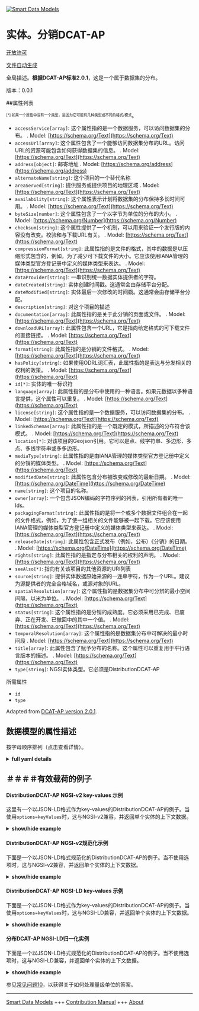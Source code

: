 <!-- 10-Header -->  
[![Smart Data Models](https://smartdatamodels.org/wp-content/uploads/2022/01/SmartDataModels_logo.png "Logo")](https://smartdatamodels.org)  
实体。分销DCAT-AP  
============<!-- /10-Header -->  
<!-- 15-License -->  
[开放许可](https://github.com/smart-data-models//dataModel.DCAT-AP/blob/master/DistributionDCAT-AP/LICENSE.md)  
[文件自动生成](https://docs.google.com/presentation/d/e/2PACX-1vTs-Ng5dIAwkg91oTTUdt8ua7woBXhPnwavZ0FxgR8BsAI_Ek3C5q97Nd94HS8KhP-r_quD4H0fgyt3/pub?start=false&loop=false&delayms=3000#slide=id.gb715ace035_0_60)  
<!-- /15-License -->  
<!-- 20-Description -->  
全局描述。**根据DCAT-AP标准2.0.1**，这是一个属于数据集的分布。  
版本：0.0.1  
<!-- /20-Description -->  
<!-- 30-PropertiesList -->  

##属性列表  

<sup><sub>[*] 如果一个属性中没有一个类型，是因为它可能有几种类型或不同的格式/模式</sub></sup>。  
- `accessService[array]`: 这个属性指的是一个数据服务，可以访问数据集的分布。  . Model: [https://schema.org/Text](https://schema.org/Text)- `accessUrl[array]`: 这个属性包含了一个能够访问数据集分布的URL。访问URL的资源可能包含如何获得数据集的信息。  . Model: [https://schema.org/Text](https://schema.org/Text)- `address[object]`: 邮寄地址  . Model: [https://schema.org/address](https://schema.org/address)- `alternateName[string]`: 这个项目的一个替代名称  - `areaServed[string]`: 提供服务或提供项目的地理区域  . Model: [https://schema.org/Text](https://schema.org/Text)- `availability[string]`: 这个属性表示计划将数据集的分布保持多长时间可用。  . Model: [https://schema.org/Text](https://schema.org/Text)- `byteSize[number]`: 这个属性包含了一个以字节为单位的分布的大小。  . Model: [https://schema.org/Number](https://schema.org/Number)- `checksum[string]`: 这个属性提供了一个机制，可以用来验证一个发行版的内容没有改变。校验和与下载URL有关。  . Model: [https://schema.org/Text](https://schema.org/Text)- `compressionFormat[string]`: 此属性指的是文件的格式，其中的数据是以压缩形式包含的，例如，为了减少可下载文件的大小。它应该使用IANA管理的媒体类型官方登记册中定义的媒体类型来表达。  . Model: [https://schema.org/Text](https://schema.org/Text)- `dataProvider[string]`: 一串识别统一数据实体提供者的字符。  - `dateCreated[string]`: 实体创建时间戳。这通常会由存储平台分配。  - `dateModified[string]`: 实体最后一次修改的时间戳。这通常会由存储平台分配。  - `description[string]`: 对这个项目的描述  - `documentation[array]`: 此属性指的是关于此分销的页面或文件。  . Model: [https://schema.org/Text](https://schema.org/Text)- `downloadURL[array]`: 此属性包含一个URL，它是指向给定格式的可下载文件的直接链接。  . Model: [https://schema.org/Text](https://schema.org/Text)- `format[string]`: 此属性指的是分销的文件格式。  . Model: [https://schema.org/Text](https://schema.org/Text)- `hasPolicy[string]`: 如果使用ODRL词汇表，此属性指的是表达与分发相关的权利的政策。  . Model: [https://schema.org/Text](https://schema.org/Text)- `id[*]`: 实体的唯一标识符  - `language[array]`: 此属性指的是分布中使用的一种语言。如果元数据以多种语言提供，这个属性可以重复。  . Model: [https://schema.org/Text](https://schema.org/Text)- `license[string]`: 这个属性指的是一个数据服务，可以访问数据集的分布。  . Model: [https://schema.org/Text](https://schema.org/Text)- `linkedSchemas[array]`: 此属性指的是一个既定的模式，所描述的分布符合该模式。  . Model: [https://schema.org/Text](https://schema.org/Text)- `location[*]`: 对该项目的Geojson引用。它可以是点、线字符串、多边形、多点、多线字符串或多多边形。  - `mediaType[string]`: 此属性指的是由IANA管理的媒体类型官方登记册中定义的分销的媒体类型。  . Model: [https://schema.org/Text](https://schema.org/Text)- `modifiedDate[string]`: 此属性包含分布被改变或修改的最新日期。  . Model: [https://schema.org/DateTime](https://schema.org/DateTime)- `name[string]`: 这个项目的名称。  - `owner[array]`: 一个包含JSON编码的字符序列的列表，引用所有者的唯一Ids。  - `packagingFormat[string]`: 此属性指的是将一个或多个数据文件组合在一起的文件格式，例如，为了使一组相关的文件能够被一起下载。它应该使用IANA管理的媒体类型官方登记册中定义的媒体类型来表达。  . Model: [https://schema.org/Text](https://schema.org/Text)- `releaseDate[string]`: 此属性包含正式发布（例如，公布）《分销》的日期。  . Model: [https://schema.org/DateTime](https://schema.org/DateTime)- `rights[string]`: 此属性指的是指定与分布相关的权利的声明。  . Model: [https://schema.org/Text](https://schema.org/Text)- `seeAlso[*]`: 指向有关该项目的其他资源的URI列表  - `source[string]`: 提供实体数据原始来源的一连串字符，作为一个URL。建议为源提供者的完全合格域名，或源对象的URL。  - `spatialResolution[array]`: 这个属性指的是数据集分布中可分辨的最小空间间隔，以米为单位。  . Model: [https://schema.org/Text](https://schema.org/Text)- `status[string]`: 这个属性指的是分销的成熟度。它必须采用已完成、已废弃、正在开发、已撤回中的其中一个值。  . Model: [https://schema.org/Text](https://schema.org/Text)- `temporalResolution[array]`: 这个属性指的是数据集分布中可解决的最小时间段  . Model: [https://schema.org/Text](https://schema.org/Text)- `title[array]`: 此属性包含了赋予分布的名称。这个属性可以重复用于平行语言版本的描述。  . Model: [https://schema.org/Text](https://schema.org/Text)- `type[string]`: NGSI实体类型。它必须是DistributionDCAT-AP  <!-- /30-PropertiesList -->  
<!-- 35-RequiredProperties -->  
所需属性  
- `id`  - `type`  <!-- /35-RequiredProperties -->  
<!-- 40-RequiredProperties -->  
Adapted from [DCAT-AP version 2.0.1](https://joinup.ec.europa.eu/sites/default/files/distribution/access_url/2020-06/e4823478-4458-4546-9a85-3609867ad089/DCAT_AP_2.0.1.pdf).  
<!-- /40-RequiredProperties -->  
<!-- 50-DataModelHeader -->  
## 数据模型的属性描述  
按字母顺序排列（点击查看详情）。  
<!-- /50-DataModelHeader -->  
<!-- 60-ModelYaml -->  
<details><summary><strong>full yaml details</strong></summary>    
```yaml  
DistributionDCAT-AP:    
  description: 'this is a distribution belonging ot a dataset according to the DCAT-AP standard 2.0.1'    
  properties:    
    accessService:    
      description: 'This property refers to a data service that gives access to the distribution of the dataset'    
      items:    
        type: string    
      type: array    
      x-ngsi:    
        model: https://schema.org/Text    
        type: Property    
    accessUrl:    
      description: 'This property contains a URL that gives access to a Distribution of the Dataset. The resource at the access URL may contain information about how to get the Dataset.'    
      items:    
        minitems: 1    
        type: string    
      type: array    
      x-ngsi:    
        model: https://schema.org/Text    
        type: Property    
    address:    
      description: 'The mailing address'    
      properties:    
        addressCountry:    
          description: 'Property. The country. For example, Spain. Model:''https://schema.org/addressCountry'''    
          type: string    
        addressLocality:    
          description: 'Property. The locality in which the street address is, and which is in the region. Model:''https://schema.org/addressLocality'''    
          type: string    
        addressRegion:    
          description: 'Property. The region in which the locality is, and which is in the country. Model:''https://schema.org/addressRegion'''    
          type: string    
        postOfficeBoxNumber:    
          description: 'Property. The post office box number for PO box addresses. For example, 03578. Model:''https://schema.org/postOfficeBoxNumber'''    
          type: string    
        postalCode:    
          description: 'Property. The postal code. For example, 24004. Model:''https://schema.org/https://schema.org/postalCode'''    
          type: string    
        streetAddress:    
          description: 'Property. The street address. Model:''https://schema.org/streetAddress'''    
          type: string    
      type: object    
      x-ngsi:    
        model: https://schema.org/address    
        type: Property    
    alternateName:    
      description: 'An alternative name for this item'    
      type: string    
      x-ngsi:    
        type: Property    
    areaServed:    
      description: 'The geographic area where a service or offered item is provided'    
      type: string    
      x-ngsi:    
        model: https://schema.org/Text    
        type: Property    
    availability:    
      description: 'This property indicates how long it is planned to keep the Distribution of the Dataset available.'    
      type: string    
      x-ngsi:    
        model: https://schema.org/Text    
        type: Property    
    byteSize:    
      description: 'This property contains the size of a Distribution in bytes.'    
      type: number    
      x-ngsi:    
        model: https://schema.org/Number    
        type: Property    
    checksum:    
      description: 'This property provides a mechanism that can be used to verify that the contents of a distribution have not changed. The checksum is related to the downloadURL.'    
      type: string    
      x-ngsi:    
        model: https://schema.org/Text    
        type: Property    
    compressionFormat:    
      description: 'This property refers to the format of the file in which the data is contained in a compressed form, e.g. to reduce the size of the downloadable file. It SHOULD be expressed using a media type as defined in the official register of media types managed by IANA'    
      type: string    
      x-ngsi:    
        model: https://schema.org/Text    
        type: Property    
    dataProvider:    
      description: 'A sequence of characters identifying the provider of the harmonised data entity.'    
      type: string    
      x-ngsi:    
        type: Property    
    dateCreated:    
      description: 'Entity creation timestamp. This will usually be allocated by the storage platform.'    
      format: date-time    
      type: string    
      x-ngsi:    
        type: Property    
    dateModified:    
      description: 'Timestamp of the last modification of the entity. This will usually be allocated by the storage platform.'    
      format: date-time    
      type: string    
      x-ngsi:    
        type: Property    
    description:    
      description: 'A description of this item'    
      type: string    
      x-ngsi:    
        type: Property    
    documentation:    
      description: 'This property refers to a page or document about this Distribution.'    
      items:    
        type: string    
      type: array    
      x-ngsi:    
        model: https://schema.org/Text    
        type: Property    
    downloadURL:    
      description: 'This property contains a URL that is a directlink to a downloadable file in a givenformat.'    
      items:    
        format: uri    
        type: string    
      type: array    
      x-ngsi:    
        model: https://schema.org/Text    
        type: Property    
    format:    
      description: 'This property refers to the file format of the Distribution.'    
      type: string    
      x-ngsi:    
        model: https://schema.org/Text    
        type: Property    
    hasPolicy:    
      description: 'This property refers to the policy expressing the rights associated with the distribution if using the ODRL vocabulary'    
      type: string    
      x-ngsi:    
        model: https://schema.org/Text    
        type: Property    
    id:    
      anyOf: &distributiondcat-ap_-_properties_-_owner_-_items_-_anyof    
        - description: 'Property. Identifier format of any NGSI entity'    
          maxLength: 256    
          minLength: 1    
          pattern: ^[\w\-\.\{\}\$\+\*\[\]`|~^@!,:\\]+$    
          type: string    
        - description: 'Property. Identifier format of any NGSI entity'    
          format: uri    
          type: string    
      description: 'Unique identifier of the entity'    
      x-ngsi:    
        type: Property    
    language:    
      description: 'This property refers to a language used in the Distribution. This property can be repeated if the metadata is provided in multiple languages.'    
      items:    
        type: string    
      type: array    
      x-ngsi:    
        model: https://schema.org/Text    
        type: Property    
    license:    
      description: 'This property refers to a data service that gives access to the distribution of the dataset'    
      type: string    
      x-ngsi:    
        model: https://schema.org/Text    
        type: Property    
    linkedSchemas:    
      description: 'This property refers to an established schema to which the described Distribution conforms.'    
      items:    
        type: string    
      type: array    
      x-ngsi:    
        model: https://schema.org/Text    
        type: Property    
    location:    
      description: 'Geojson reference to the item. It can be Point, LineString, Polygon, MultiPoint, MultiLineString or MultiPolygon'    
      oneOf:    
        - description: 'Geoproperty. Geojson reference to the item. Point'    
          properties:    
            bbox:    
              items:    
                type: number    
              minItems: 4    
              type: array    
            coordinates:    
              items:    
                type: number    
              minItems: 2    
              type: array    
            type:    
              enum:    
                - Point    
              type: string    
          required:    
            - type    
            - coordinates    
          title: 'GeoJSON Point'    
          type: object    
        - description: 'Geoproperty. Geojson reference to the item. LineString'    
          properties:    
            bbox:    
              items:    
                type: number    
              minItems: 4    
              type: array    
            coordinates:    
              items:    
                items:    
                  type: number    
                minItems: 2    
                type: array    
              minItems: 2    
              type: array    
            type:    
              enum:    
                - LineString    
              type: string    
          required:    
            - type    
            - coordinates    
          title: 'GeoJSON LineString'    
          type: object    
        - description: 'Geoproperty. Geojson reference to the item. Polygon'    
          properties:    
            bbox:    
              items:    
                type: number    
              minItems: 4    
              type: array    
            coordinates:    
              items:    
                items:    
                  items:    
                    type: number    
                  minItems: 2    
                  type: array    
                minItems: 4    
                type: array    
              type: array    
            type:    
              enum:    
                - Polygon    
              type: string    
          required:    
            - type    
            - coordinates    
          title: 'GeoJSON Polygon'    
          type: object    
        - description: 'Geoproperty. Geojson reference to the item. MultiPoint'    
          properties:    
            bbox:    
              items:    
                type: number    
              minItems: 4    
              type: array    
            coordinates:    
              items:    
                items:    
                  type: number    
                minItems: 2    
                type: array    
              type: array    
            type:    
              enum:    
                - MultiPoint    
              type: string    
          required:    
            - type    
            - coordinates    
          title: 'GeoJSON MultiPoint'    
          type: object    
        - description: 'Geoproperty. Geojson reference to the item. MultiLineString'    
          properties:    
            bbox:    
              items:    
                type: number    
              minItems: 4    
              type: array    
            coordinates:    
              items:    
                items:    
                  items:    
                    type: number    
                  minItems: 2    
                  type: array    
                minItems: 2    
                type: array    
              type: array    
            type:    
              enum:    
                - MultiLineString    
              type: string    
          required:    
            - type    
            - coordinates    
          title: 'GeoJSON MultiLineString'    
          type: object    
        - description: 'Geoproperty. Geojson reference to the item. MultiLineString'    
          properties:    
            bbox:    
              items:    
                type: number    
              minItems: 4    
              type: array    
            coordinates:    
              items:    
                items:    
                  items:    
                    items:    
                      type: number    
                    minItems: 2    
                    type: array    
                  minItems: 4    
                  type: array    
                type: array    
              type: array    
            type:    
              enum:    
                - MultiPolygon    
              type: string    
          required:    
            - type    
            - coordinates    
          title: 'GeoJSON MultiPolygon'    
          type: object    
      x-ngsi:    
        type: Geoproperty    
    mediaType:    
      description: 'This property refers to the media type of the Distribution as defined in the official register of media types managed by IANA'    
      type: string    
      x-ngsi:    
        model: https://schema.org/Text    
        type: Property    
    modifiedDate:    
      description: 'This property contains the most recent date on which the Distribution was changed or modified.'    
      format: date-time    
      type: string    
      x-ngsi:    
        model: https://schema.org/DateTime    
        type: Property    
    name:    
      description: 'The name of this item.'    
      type: string    
      x-ngsi:    
        type: Property    
    owner:    
      description: 'A List containing a JSON encoded sequence of characters referencing the unique Ids of the owner(s)'    
      items:    
        anyOf: *distributiondcat-ap_-_properties_-_owner_-_items_-_anyof    
        description: 'Property. Unique identifier of the entity'    
      type: array    
      x-ngsi:    
        type: Property    
    packagingFormat:    
      description: 'This property refers to the format of the file in which one or more data files are grouped together, e.g. to enable a set of related files to be downloaded together. It SHOULD be expressed using a media type as defined in the official register of media types managed by IANA'    
      type: string    
      x-ngsi:    
        model: https://schema.org/Text    
        type: Property    
    releaseDate:    
      description: 'This property contains the date of formal issuance (e.g., publication) of the Distribution.'    
      format: date-time    
      type: string    
      x-ngsi:    
        model: https://schema.org/DateTime    
        type: Property    
    rights:    
      description: 'This property refers to a statement that specifies rights associated with the Distribution.'    
      type: string    
      x-ngsi:    
        model: https://schema.org/Text    
        type: Property    
    seeAlso:    
      description: 'list of uri pointing to additional resources about the item'    
      oneOf:    
        - items:    
            format: uri    
            type: string    
          minItems: 1    
          type: array    
        - format: uri    
          type: string    
      x-ngsi:    
        type: Property    
    source:    
      description: 'A sequence of characters giving the original source of the entity data as a URL. Recommended to be the fully qualified domain name of the source provider, or the URL to the source object.'    
      type: string    
      x-ngsi:    
        type: Property    
    spatialResolution:    
      description: 'This property refers to the minimum spatial separation resolvable in a dataset distribution, measured in meters'    
      items:    
        type: number    
      type: array    
      x-ngsi:    
        model: https://schema.org/Text    
        type: Property    
        units: Meters    
    status:    
      description: 'This property refers to the maturity of the Distribution. It MUST take one of the values Completed, Deprecated, Under Development, Withdrawn'    
      enum:    
        - Completed    
        - Deprecated    
        - 'Under Development'    
        - Withdrawn    
      type: string    
      x-ngsi:    
        model: https://schema.org/Text    
        type: Property    
    temporalResolution:    
      description: 'This property refers to the minimum time period resolvable in the dataset distribution'    
      items:    
        type: number    
      type: array    
      x-ngsi:    
        model: https://schema.org/Text    
        type: Property    
    title:    
      description: 'This property contains a name given to the Distribution. This property can be repeated for parallel language versions of the description.'    
      items:    
        type: string    
      type: array    
      x-ngsi:    
        model: https://schema.org/Text    
        type: Property    
    type:    
      description: 'NGSI entity type. It has to be DistributionDCAT-AP'    
      enum:    
        - DistributionDCAT-AP    
      type: string    
      x-ngsi:    
        type: Property    
  required:    
    - id    
    - type    
  type: object    
  x-derived-from: ""    
  x-disclaimer: 'Redistribution and use in source and binary forms, with or without modification, are permitted  provided that the license conditions are met. Copyleft (c) 2021 Contributors to Smart Data Models Program'    
  x-license-url: https://github.com/smart-data-models/dataModel.DCAT-AP/blob/master/DistributionDCAT-AP/LICENSE.md    
  x-model-schema: https://smart-data-models.github.io/dataModel.DCAT_AP/DistributionDCAT-AP/schema.json    
  x-model-tags: ""    
  x-version: 0.0.1    
```  
</details>    
<!-- /60-ModelYaml -->  
<!-- 70-MiddleNotes -->  
<!-- /70-MiddleNotes -->  
<!-- 80-Examples -->  
## ＃＃＃＃有效载荷的例子  
#### DistributionDCAT-AP NGSI-v2 key-values 示例  
这里有一个以JSON-LD格式作为key-values的DistributionDCAT-AP的例子。当使用`options=keyValues`时，这与NGSI-v2兼容，并返回单个实体的上下文数据。  
<details><summary><strong>show/hide example</strong></summary>    
```json  
{  
  "id": "urn:ngsi-ld:DistributionDCAT-AP:id:NUZE:76215118",  
  "type": "DistributionDCAT-AP",  
  "accessService": [  
    ""  
  ],  
  "accessUrl": [  
    ""  
  ],  
  "address": {  
    "addressCountry": "Luxembourg",  
    "addressLocality": "Luxembourg",  
    "addressRegion": "Luxembourg",  
    "postOfficeBoxNumber": "",  
    "postalCode": "24004",  
    "streetAddress": "Luxembourg platz 2"  
  },  
  "alternateName": "csv",  
  "areaServed": "European Union.",  
  "availability": "yes",  
  "byteSize": 43503,  
  "checksum": "H3FR.",  
  "compressionFormat": "",  
  "dataProvider": "Meloda.org",  
  "dateCreated": "1993-08-16T05:35:56Z",  
  "dateModified": "1970-07-14T10:48:19Z",  
  "description": "Distribution of open data portals in csv",  
  "documentation": [],  
  "downloadURL": [  
    "urn:ngsi-ld:DistributionDCAT-AP:items:HVWX:12201868",  
    "urn:ngsi-ld:DistributionDCAT-AP:items:ICPI:96947751"  
  ],  
  "format": " text/csv",  
  "hasPolicy": "Open data policy.",  
  "language": [  
    "EN",  
    "ES"  
  ],  
  "license": "CC-BY",  
  "linkedSchemas": [],  
  "location": {  
    "coordinates": [  
      -67.057831,  
      67.968509  
    ],  
    "type": "Point"  
  },  
  "mediaType": "",  
  "modifiedDate": "1986-03-28T19:56:43Z",  
  "name": "csv portals distribution",  
  "owner": [  
    "urn:ngsi-ld:DistributionDCAT-AP:items:HZAC:24935175",  
    "urn:ngsi-ld:DistributionDCAT-AP:items:AQGQ:50019342"  
  ],  
  "packagingFormat": "zip",  
  "releaseDate": "1997-05-06T05:04:10Z",  
  "rights": "copyleft",  
  "seeAlso": [  
    "urn:ngsi-ld:DistributionDCAT-AP:items:TYQY:03354957",  
    "urn:ngsi-ld:DistributionDCAT-AP:items:VZQW:12690544"  
  ],  
  "source": "",  
  "spatialResolution": [  
    0.5,  
    0.5  
  ],  
  "status": "Withdrawn",  
  "temporalResolution": [  
    2,  
    10  
  ],  
  "title": [  
    "Dataset base"  
  ]  
}  
```  
</details>  
#### DistributionDCAT-AP NGSI-v2规范化示例  
下面是一个以JSON-LD格式规范化的DistributionDCAT-AP的例子。当不使用选项时，这与NGSI-v2兼容，并返回单个实体的上下文数据。  
<details><summary><strong>show/hide example</strong></summary>    
```json  
{  
  "id": "urn:ngsi-ld:DistributionDCAT-AP:id:NUZE:76215118",  
  "dateCreated": {  
    "type": "DateTime",  
    "value": "1993-08-16T05:35:56Z"  
  },  
  "dateModified": {  
    "type": "DateTime",  
    "value": "1970-07-14T10:48:19Z"  
  },  
  "source": {  
    "type": "Text",  
    "value": ""  
  },  
  "name": {  
    "type": "Text",  
    "value": "csv portals distribution"  
  },  
  "alternateName": {  
    "type": "Text",  
    "value": "csv"  
  },  
  "description": {  
    "type": "Text",  
    "value": "Distribution of open data portals in csv"  
  },  
  "dataProvider": {  
    "type": "Text",  
    "value": "Meloda.org"  
  },  
  "owner": {  
    "type": "Text",  
    "value": [  
      "urn:ngsi-ld:DistributionDCAT-AP:items:HZAC:24935175",  
      "urn:ngsi-ld:DistributionDCAT-AP:items:AQGQ:50019342"  
    ]  
  },  
  "seeAlso": {  
    "type": "array",  
    "value": [  
      "urn:ngsi-ld:DistributionDCAT-AP:items:TYQY:03354957",  
      "urn:ngsi-ld:DistributionDCAT-AP:items:VZQW:12690544"  
    ]  
  },  
  "location": {  
    "type": "geo:json",  
    "value": {  
      "type": "Point",  
      "coordinates": [  
        -67.057831,  
        67.968509  
      ]  
    }  
  },  
  "address": {  
    "type": "PostalAddress",  
    "value": {  
      "streetAddress": "Luxembourg platz 2",  
      "addressLocality": "Luxembourg",  
      "addressRegion": "Luxembourg",  
      "addressCountry": "Luxembourg",  
      "postalCode": "24004",  
      "postOfficeBoxNumber": ""  
    }  
  },  
  "areaServed": {  
    "type": "Text",  
    "value": "European Union."  
  },  
  "accessUrl": {  
    "type": "array",  
    "value": [  
      ""  
    ]  
  },  
  "availability": {  
    "type": "Text",  
    "value": "yes"  
  },  
  "format": {  
    "type": "Text",  
    "value": " text/csv"  
  },  
  "license": {  
    "type": "Text",  
    "value": "CC-BY"  
  },  
  "accessService": {  
    "type": "array",  
    "value": [  
      ""  
    ]  
  },  
  "byteSize": {  
    "type": "array",  
    "value": 43503  
  },  
  "checksum": {  
    "type": "Text",  
    "value": "H3FR."  
  },  
  "compressionFormat": {  
    "type": "Text",  
    "value": ""  
  },  
  "documentation": {  
    "type": "array",  
    "value": [  
    ]  
  },  
  "downloadURL": {  
    "type": "array",  
    "value": [  
      "urn:ngsi-ld:DistributionDCAT-AP:items:HVWX:12201868",  
      "urn:ngsi-ld:DistributionDCAT-AP:items:ICPI:96947751"  
    ]  
  },  
  "hasPolicy": {  
    "type": "Text",  
    "value": "Open data policy."  
  },  
  "language": {  
    "type": "array",  
    "value": [  
      "EN",  
      "ES"  
    ]  
  },  
  "linkedSchemas": {  
    "type": "array",  
    "value": [  
    ]  
  },  
  "mediaType": {  
    "type": "Text",  
    "value": ""  
  },  
  "packagingFormat": {  
    "type": "Text",  
    "value": "zip"  
  },  
  "releaseDate": {  
    "type": "DateTime",  
    "value": "1997-05-06T05:04:10Z"  
  },  
  "rights": {  
    "type": "Text",  
    "value": "copyleft"  
  },  
  "spatialResolution": {  
    "type": "array",  
    "value": [  
      0.5,  
      0.5  
    ]  
  },  
  "status": {  
    "type": "Text",  
    "value": "Withdrawn"  
  },  
  "temporalResolution": {  
    "type": "array",  
    "value": [  
      2,  
      10  
    ]  
  },  
  "title": {  
    "type": "array",  
    "value": [  
      "Dataset base"  
    ]  
  },  
  "modifiedDate": {  
    "type": "DateTime",  
    "value": "1986-03-28T19:56:43Z"  
  }  
}  
```  
</details>  
#### DistributionDCAT-AP NGSI-LD key-values 示例  
下面是一个以JSON-LD格式作为key-values的DistributionDCAT-AP的例子。当使用`options=keyValues`时，这与NGSI-LD兼容，并返回单个实体的上下文数据。  
<details><summary><strong>show/hide example</strong></summary>    
```json  
{  
    "id": "urn:ngsi-ld:DistributionDCAT-AP:id:NUZE:76215118",  
    "type": "DistributionDCAT-AP",  
    "accessService": [  
        ""  
    ],  
    "accessUrl": [  
        ""  
    ],  
    "address": {  
        "addressCountry": "Luxembourg",  
        "addressLocality": "Luxembourg",  
        "addressRegion": "Luxembourg",  
        "postOfficeBoxNumber": "",  
        "postalCode": "24004",  
        "streetAddress": "Luxembourg platz 2"  
    },  
    "alternateName": "csv",  
    "areaServed": "European Union.",  
    "availability": "yes",  
    "byteSize": 43503,  
    "checksum": "H3FR.",  
    "compressionFormat": "",  
    "dataProvider": "Meloda.org",  
    "dateCreated": "1993-08-16T05:35:56Z",  
    "dateModified": "1970-07-14T10:48:19Z",  
    "description": "Distribution of open data portals in csv",  
    "documentation": [],  
    "downloadURL": [  
        "urn:ngsi-ld:DistributionDCAT-AP:items:HVWX:12201868",  
        "urn:ngsi-ld:DistributionDCAT-AP:items:ICPI:96947751"  
    ],  
    "format": " text/csv",  
    "hasPolicy": "Open data policy.",  
    "language": [  
        "EN",  
        "ES"  
    ],  
    "license": "CC-BY",  
    "linkedSchemas": [],  
    "location": {  
        "coordinates": [  
            -67.057831,  
            67.968509  
        ],  
        "type": "Point"  
    },  
    "mediaType": "",  
    "modifiedDate": "1986-03-28T19:56:43Z",  
    "name": "csv portals distribution",  
    "owner": [  
        "urn:ngsi-ld:DistributionDCAT-AP:items:HZAC:24935175",  
        "urn:ngsi-ld:DistributionDCAT-AP:items:AQGQ:50019342"  
    ],  
    "packagingFormat": "zip",  
    "releaseDate": "1997-05-06T05:04:10Z",  
    "rights": "copyleft",  
    "seeAlso": [  
        "urn:ngsi-ld:DistributionDCAT-AP:items:TYQY:03354957",  
        "urn:ngsi-ld:DistributionDCAT-AP:items:VZQW:12690544"  
    ],  
    "source": "",  
    "spatialResolution": [  
        0.5,  
        0.5  
    ],  
    "status": "Withdrawn",  
    "temporalResolution": [  
        2,  
        10  
    ],  
    "title": [  
        "Dataset base"  
    ],  
    "@context": [  
        "https://raw.githubusercontent.com/smart-data-models/dataModel.DCAT-AP/master/context.jsonld"  
    ]  
}  
```  
</details>  
#### 分布DCAT-AP NGSI-LD归一化实例  
下面是一个以JSON-LD格式规范化的DistributionDCAT-AP的例子。当不使用选项时，这与NGSI-LD兼容，并返回单个实体的上下文数据。  
<details><summary><strong>show/hide example</strong></summary>    
```json  
{  
    "id": "urn:ngsi-ld:DistributionDCAT-AP:id:NUZE:76215118",  
    "accessService": {  
        "type": "Property",  
        "value": [  
            ""  
        ]  
    },  
    "accessUrl": {  
        "type": "Property",  
        "value": [  
            ""  
        ]  
    },  
    "address": {  
        "type": "Property",  
        "value": {  
            "streetAddress": "Luxembourg platz 2",  
            "addressLocality": "Luxembourg",  
            "addressRegion": "Luxembourg",  
            "addressCountry": "Luxembourg",  
            "postalCode": "24004",  
            "postOfficeBoxNumber": ""  
        }  
    },  
    "alternateName": {  
        "type": "Property",  
        "value": "csv"  
    },  
    "areaServed": {  
        "type": "Property",  
        "value": "European Union."  
    },  
    "availability": {  
        "type": "Property",  
        "value": "yes"  
    },  
    "byteSize": {  
        "type": "Property",  
        "value": 43503  
    },  
    "checksum": {  
        "type": "Property",  
        "value": "H3FR."  
    },  
    "compressionFormat": {  
        "type": "Property",  
        "value": ""  
    },  
    "dataProvider": {  
        "type": "Property",  
        "value": "Meloda.org"  
    },  
    "dateCreated": {  
        "type": "Property",  
        "value": {  
            "@type": "DateTime",  
            "@value": "1993-08-16T05:35:56Z"  
        }  
    },  
    "dateModified": {  
        "type": "Property",  
        "value": {  
            "@type": "DateTime",  
            "@value": "1970-07-14T10:48:19Z"  
        }  
    },  
    "description": {  
        "type": "Property",  
        "value": "Distribution of open data portals in csv"  
    },  
    "documentation": {  
        "type": "Property",  
        "value": []  
    },  
    "downloadURL": {  
        "type": "Property",  
        "value": [  
            "urn:ngsi-ld:DistributionDCAT-AP:items:HVWX:12201868",  
            "urn:ngsi-ld:DistributionDCAT-AP:items:ICPI:96947751"  
        ]  
    },  
    "format": {  
        "type": "Property",  
        "value": " text/csv"  
    },  
    "hasPolicy": {  
        "type": "Property",  
        "value": "Open data policy."  
    },  
    "language": {  
        "type": "Property",  
        "value": [  
            "EN",  
            "ES"  
        ]  
    },  
    "license": {  
        "type": "Property",  
        "value": "CC-BY"  
    },  
    "linkedSchemas": {  
        "type": "Property",  
        "value": []  
    },  
    "location": {  
        "type": "Property",  
        "value": {  
            "type": "Point",  
            "coordinates": [  
                -67.057831,  
                67.968509  
            ]  
        }  
    },  
    "mediaType": {  
        "type": "Property",  
        "value": ""  
    },  
    "modifiedDate": {  
        "type": "Property",  
        "value": {  
            "@type": "DateTime",  
            "@value": "1986-03-28T19:56:43Z"  
        }  
    },  
    "name": {  
        "type": "Property",  
        "value": "csv portals distribution"  
    },  
    "owner": {  
        "type": "Property",  
        "value": [  
            "urn:ngsi-ld:DistributionDCAT-AP:items:HZAC:24935175",  
            "urn:ngsi-ld:DistributionDCAT-AP:items:AQGQ:50019342"  
        ]  
    },  
    "packagingFormat": {  
        "type": "Property",  
        "value": "zip"  
    },  
    "releaseDate": {  
        "type": "Property",  
        "value": {  
            "@type": "DateTime",  
            "@value": "1997-05-06T05:04:10Z"  
        }  
    },  
    "rights": {  
        "type": "Property",  
        "value": "copyleft"  
    },  
    "seeAlso": {  
        "type": "Property",  
        "value": [  
            "urn:ngsi-ld:DistributionDCAT-AP:items:TYQY:03354957",  
            "urn:ngsi-ld:DistributionDCAT-AP:items:VZQW:12690544"  
        ]  
    },  
    "source": {  
        "type": "Property",  
        "value": ""  
    },  
    "spatialResolution": {  
        "type": "Property",  
        "value": [  
            0.5,  
            0.5  
        ]  
    },  
    "status": {  
        "type": "Property",  
        "value": "Withdrawn"  
    },  
    "temporalResolution": {  
        "type": "Property",  
        "value": [  
            2,  
            10  
        ]  
    },  
    "title": {  
        "type": "Property",  
        "value": [  
            "Dataset base"  
        ]  
    },  
    "@context": [  
        "https://raw.githubusercontent.com/smart-data-models/dataModel.DCAT-AP/master/context.jsonld"  
    ]  
}  
```  
</details><!-- /80-Examples -->  
<!-- 90-FooterNotes -->  
<!-- /90-FooterNotes -->  
<!-- 95-Units -->  
参见[常见问题10](https://smartdatamodels.org/index.php/faqs/)，以获得关于如何处理量级单位的答案。  
<!-- /95-Units -->  
<!-- 97-LastFooter -->  
---  
[Smart Data Models](https://smartdatamodels.org) +++ [Contribution Manual](https://bit.ly/contribution_manual) +++ [About](https://bit.ly/Introduction_SDM)<!-- /97-LastFooter -->  
